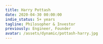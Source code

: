 ```yaml
---
title: Harry Pottash
date: 2020-04-30 00:00:00
indie_status: 5+ years
tagline: Philosopher & Investor
previously: Engineer, Founder
avatar: /assets/dynamic/pottash-harry.jpg
---
```

